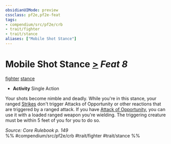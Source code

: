 ```yaml
---
obsidianUIMode: preview
cssclass: pf2e,pf2e-feat
tags:
- compendium/src/pf2e/crb
- trait/fighter
- trait/stance
aliases: ["Mobile Shot Stance"]
---
```

# Mobile Shot Stance  [>](../../Rules/core-rulebook/chapter-9-playing-the-game.md#Actions "Single Action") *Feat 8*  
[fighter](../../Rules/traits/fighter.md)  [stance](../../Rules/traits/stance.md)  

- **Activity** Single Action

Your shots become nimble and deadly. While you're in this stance, your ranged [Strikes](../../Rules/actions/strike.md) don't trigger Attacks of Opportunity or other reactions that are triggered by a ranged attack. If you have [Attack of Opportunity](../../Rules/actions/attack-of-opportunity.md), you can use it with a loaded ranged weapon you're wielding. The triggering creature must be within 5 feet of you for you to do so.

*Source: Core Rulebook p. 149*  
%% #compendium/src/pf2e/crb #trait/fighter #trait/stance %%